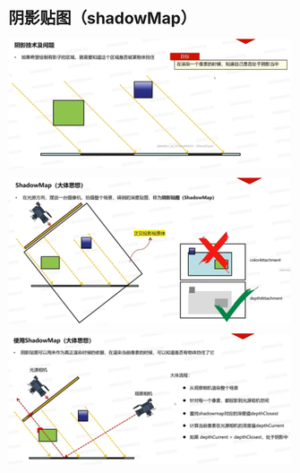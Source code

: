 # 阴影贴图（shadowMap）

![输入图片说明](/imgs/2025-02-24/Xystxk4pUs9EQxPo.png)

![输入图片说明](/imgs/2025-02-24/O5n74KyI0Xkk1SeU.png)

![输入图片说明](/imgs/2025-02-24/jClWSRHKAWXtbttH.png)
<!--stackedit_data:
eyJoaXN0b3J5IjpbLTYzOTg3NDIxMiwtMTcyODQ4OTU1NiwtMT
I0OTAxMzY1NCwtODY5NzI0MDA5XX0=
-->